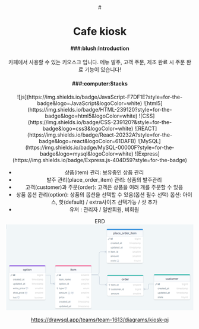 <div align=center>
# <h1> Cafe kiosk </h1>
<h4> ###:blush:Introduction </h4>
카페에서 사용할 수 있는 키오스크 입니다. 
메뉴 발주, 고객 주문, 제조 완료 시 주문 완료 기능이 있습니다!

<h4> ###:computer:Stacks </h4>
![js](https://img.shields.io/badge/JavaScript-F7DF1E?style=for-the-badge&logo=JavaScript&logoColor=white)
![html5](https://img.shields.io/badge/HTML-239120?style=for-the-badge&logo=html5&logoColor=white)
![CSS](https://img.shields.io/badge/CSS-239120?&style=for-the-badge&logo=css3&logoColor=white)
![REACT](https://img.shields.io/badge/React-20232A?style=for-the-badge&logo=react&logoColor=61DAFB)
![MySQL](https://img.shields.io/badge/MySQL-00000F?style=for-the-badge&logo=mysql&logoColor=white)
![Express](https://img.shields.io/badge/Express.js-404D59?style=for-the-badge)

- 상품(item) 관리: 보유중인 상품 관리
- 발주 관리(place_order_item) 관리: 상품의 발주관리
- 고객(customer)과 주문(order): 고객은 상품을 여러 개를 주문할 수 있음
- 상품 옵션 관리(option): 상품의 옵션을 선택할 수 있음(옵션 필수 선택)
  옵션: 아이스, 핫(default) / extra사이즈 선택가능 / 샷 추가
- 유저 : 관리자 / 일반회원, 비회원

ERD
![Alt text](image.png)

https://drawsql.app/teams/team-1613/diagrams/kiosk-pj
</div>